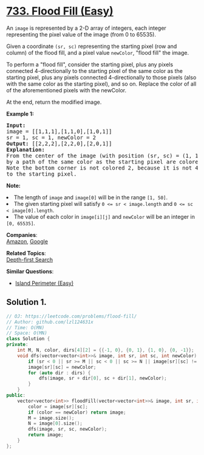 # [733. Flood Fill (Easy)](https://leetcode.com/problems/flood-fill/)

<p>
An <code>image</code> is represented by a 2-D array of integers, each integer representing the pixel value of the image (from 0 to 65535).
</p><p>
Given a coordinate <code>(sr, sc)</code> representing the starting pixel (row and column) of the flood fill, and a pixel value <code>newColor</code>, "flood fill" the image.
</p><p>
To perform a "flood fill", consider the starting pixel, plus any pixels connected 4-directionally to the starting pixel of the same color as the starting pixel, plus any pixels connected 4-directionally to those pixels (also with the same color as the starting pixel), and so on.  Replace the color of all of the aforementioned pixels with the newColor.
</p><p>
At the end, return the modified image.
</p>
<p><b>Example 1:</b><br>
</p><pre><b>Input:</b> 
image = [[1,1,1],[1,1,0],[1,0,1]]
sr = 1, sc = 1, newColor = 2
<b>Output:</b> [[2,2,2],[2,2,0],[2,0,1]]
<b>Explanation:</b> 
From the center of the image (with position (sr, sc) = (1, 1)), all pixels connected 
by a path of the same color as the starting pixel are colored with the new color.
Note the bottom corner is not colored 2, because it is not 4-directionally connected
to the starting pixel.
</pre>
<p></p>

<p><b>Note:</b>
</p><li>The length of <code>image</code> and <code>image[0]</code> will be in the range <code>[1, 50]</code>.</li>
<li>The given starting pixel will satisfy <code>0 &lt;= sr &lt; image.length</code> and <code>0 &lt;= sc &lt; image[0].length</code>.</li>
<li>The value of each color in <code>image[i][j]</code> and <code>newColor</code> will be an integer in <code>[0, 65535]</code>.</li>
<p></p>

**Companies**:  
[Amazon](https://leetcode.com/company/amazon), [Google](https://leetcode.com/company/google)

**Related Topics**:  
[Depth-first Search](https://leetcode.com/tag/depth-first-search/)

**Similar Questions**:
* [Island Perimeter (Easy)](https://leetcode.com/problems/island-perimeter/)

## Solution 1.

```cpp
// OJ: https://leetcode.com/problems/flood-fill/
// Author: github.com/lzl124631x
// Time: O(MN)
// Space: O(MN)
class Solution {
private:
    int M, N, color, dirs[4][2] = {{-1, 0}, {0, 1}, {1, 0}, {0, -1}};
    void dfs(vector<vector<int>>& image, int sr, int sc, int newColor) {
        if (sr < 0 || sr >= M || sc < 0 || sc >= N || image[sr][sc] != color) return;
        image[sr][sc] = newColor;
        for (auto dir : dirs) {
            dfs(image, sr + dir[0], sc + dir[1], newColor);
        }
    }
public:
    vector<vector<int>> floodFill(vector<vector<int>>& image, int sr, int sc, int newColor) {
        color = image[sr][sc];
        if (color == newColor) return image;
        M = image.size();
        N = image[0].size();
        dfs(image, sr, sc, newColor);
        return image;
    }
};
```